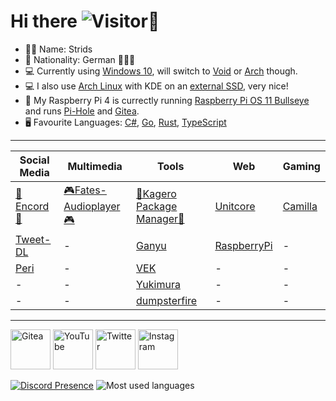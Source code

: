 # Hi there ![Visitor](https://komarev.com/ghpvc/?username=Stridsvagn69420&color=blueviolet&style=flat&label=Visitor)👋
- 👨‍💻 Name: Strids
- 🚩 Nationality: German 🖤💖💛
- 💻 Currently using [Windows 10](https://www.youtube.com/watch?v=OTGXzgGm9BY), will switch to [Void](https://voidlinux.org/) or [Arch](https://archlinux.org/) though.
- 💻 I also use [Arch Linux](https://www.youtube.com/watch?v=qe6UKPsppBQ) with KDE on an [external SSD](https://github.com/Stridsvagn69420/Stridsvagn69420/blob/main/Linux/Arch.md), very nice!
- 📱 My Raspberry Pi 4 is currectly running [Raspberry Pi OS 11 Bullseye](https://www.raspberrypi.com/news/raspberry-pi-os-debian-bullseye/) and runs [Pi-Hole](https://github.com/pi-hole/pi-hole) and [Gitea](https://github.com/go-gitea/gitea).
- 🖥 Favourite Languages: [C#](https://youtu.be/ravLFzIguCM), [Go](https://youtu.be/446E-r0rXHI), [Rust](https://youtu.be/5C_HPTJg5ek), [TypeScript](https://youtu.be/zQnBQ4tB3ZA)

<hr>

| Social Media                                                            | Multimedia                                                                                 | Tools                                                                                                | Web                                                           | Gaming                                                |
| ----------------------------------------------------------------------- | ------------------------------------------------------------------------------------------ | ---------------------------------------------------------------------------------------------------- | ------------------------------------------------------------- | ----------------------------------------------------- |
| [📱Encord📱](https://github.com/stars/Stridsvagn69420/lists/encord)     | [🎮Fates-Audioplayer🎮](https://github.com/stars/Stridsvagn69420/lists/fates-audioplayer)  | [🏮Kagero Package Manager🏮](https://github.com/stars/Stridsvagn69420/lists/kagero-package-manager) | [Unitcore](https://github.com/Stridsvagn69420/Unitcore)       | [Camilla](https://github.com/Stridsvagn69420/Camilla) |
| [Tweet-DL](https://github.com/Stridsvagn69420/Tweet-DL)                 | -                                                                                          | [Ganyu](https://github.com/Stridsvagn69420/ganyu)                                                    | [RaspberryPi](https://github.com/Stridsvagn69420/RaspberryPi) | -                                                     |
| [Peri](https://github.com/stars/Stridsvagn69420/lists/peri-autoblocker) | -                                                                                          | [VEK](https://github.com/StaOtt/VEK)                                                                 | -                                                             | -                                                     |
| -                                                                       | -                                                                                          | [Yukimura](https://github.com/Stridsvagn69420/Yukimura)                                              | -                                                             | -                                                     |
| -                                                                       | -                                                                                          | [dumpsterfire](https://github.com/Stridsvagn69420/dumpsterfire)                                      | -                                                             | -                                                     |

<hr>

<a href="https://gitea.com/Stridsvagn69420"><img alt="Gitea" title="Gitea" src="https://gitea.com/assets/img/logo.svg" width="64px" height="64px"></a>
<a href="https://www.youtube.com/channel/UCVSxHXchrTXZLGJOWYAS4_w"><img alt="YouTube" title="YouTube Channel" src="https://www.gstatic.com/youtube/img/branding/favicon/favicon_192x192.png" width="64px" height="64px"></a>
<a href="https://twitter.com/rog_nineteen"><img alt="Twitter" title="Twitter" src="https://abs.twimg.com/responsive-web/client-web/icon-default.ee534d85.png" width="64px" height="64px"></a>
<a href="https://www.instagram.com/rog_nineteen/"><img alt="Instagram" title="Instagram" src="https://www.instagram.com/static/images/ico/square_gradient_192.png/7c119b0c5722.png" width="64px" height="64px"></a>

[![Discord Presence](https://lanyard.cnrad.dev/api/490862024608317440)](https://discord.com/users/490862024608317440)
![Most used languages](https://github-readme-stats.vercel.app/api/top-langs/?username=Stridsvagn69420&layout=compact&count_private=true&hide_title=true&langs_count=12&theme=github_dark&hide=cmake,makefile,html,php)
